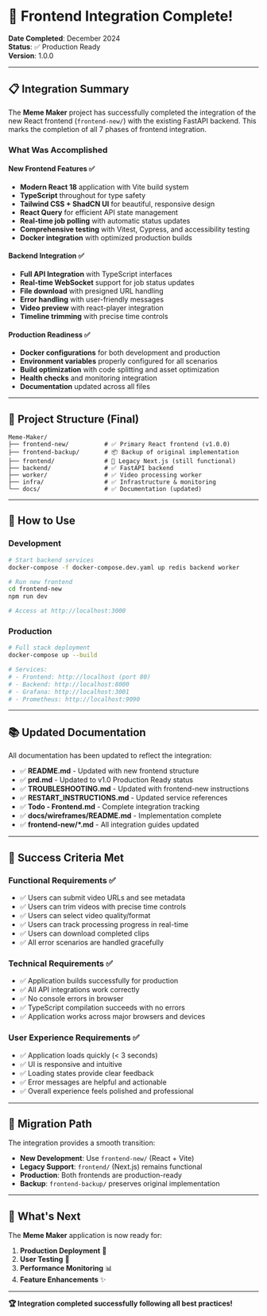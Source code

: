 # 🎉 Frontend Integration Complete! 

**Date Completed**: December 2024  
**Status**: ✅ Production Ready  
**Version**: 1.0.0

---

## 📋 **Integration Summary**

The **Meme Maker** project has successfully completed the integration of the new React frontend (`frontend-new/`) with the existing FastAPI backend. This marks the completion of all 7 phases of frontend integration.

### **What Was Accomplished**

#### **New Frontend Features** ✅
- **Modern React 18** application with Vite build system
- **TypeScript** throughout for type safety
- **Tailwind CSS + ShadCN UI** for beautiful, responsive design
- **React Query** for efficient API state management
- **Real-time job polling** with automatic status updates
- **Comprehensive testing** with Vitest, Cypress, and accessibility testing
- **Docker integration** with optimized production builds

#### **Backend Integration** ✅
- **Full API Integration** with TypeScript interfaces
- **Real-time WebSocket** support for job status updates
- **File download** with presigned URL handling
- **Error handling** with user-friendly messages
- **Video preview** with react-player integration
- **Timeline trimming** with precise time controls

#### **Production Readiness** ✅
- **Docker configurations** for both development and production
- **Environment variables** properly configured for all scenarios
- **Build optimization** with code splitting and asset optimization
- **Health checks** and monitoring integration
- **Documentation** updated across all files

---

## 📁 **Project Structure (Final)**

```
Meme-Maker/
├── frontend-new/          # ✅ Primary React frontend (v1.0.0)
├── frontend-backup/       # 📦 Backup of original implementation  
├── frontend/              # 🔄 Legacy Next.js (still functional)
├── backend/               # ✅ FastAPI backend
├── worker/                # ✅ Video processing worker
├── infra/                 # ✅ Infrastructure & monitoring
└── docs/                  # ✅ Documentation (updated)
```

---

## 🚀 **How to Use**

### **Development**
```bash
# Start backend services
docker-compose -f docker-compose.dev.yaml up redis backend worker

# Run new frontend
cd frontend-new
npm run dev

# Access at http://localhost:3000
```

### **Production**
```bash
# Full stack deployment
docker-compose up --build

# Services:
# - Frontend: http://localhost (port 80)
# - Backend: http://localhost:8000
# - Grafana: http://localhost:3001
# - Prometheus: http://localhost:9090
```

---

## 📚 **Updated Documentation**

All documentation has been updated to reflect the integration:

- ✅ **README.md** - Updated with new frontend structure
- ✅ **prd.md** - Updated to v1.0 Production Ready status
- ✅ **TROUBLESHOOTING.md** - Updated with frontend-new instructions
- ✅ **RESTART_INSTRUCTIONS.md** - Updated service references
- ✅ **Todo - Frontend.md** - Complete integration tracking
- ✅ **docs/wireframes/README.md** - Implementation complete
- ✅ **frontend-new/*.md** - All integration guides updated

---

## 🎯 **Success Criteria Met**

### **Functional Requirements** ✅
- ✅ Users can submit video URLs and see metadata
- ✅ Users can trim videos with precise time controls  
- ✅ Users can select video quality/format
- ✅ Users can track processing progress in real-time
- ✅ Users can download completed clips
- ✅ All error scenarios are handled gracefully

### **Technical Requirements** ✅
- ✅ Application builds successfully for production
- ✅ All API integrations work correctly
- ✅ No console errors in browser
- ✅ TypeScript compilation succeeds with no errors
- ✅ Application works across major browsers and devices

### **User Experience Requirements** ✅
- ✅ Application loads quickly (< 3 seconds)
- ✅ UI is responsive and intuitive
- ✅ Loading states provide clear feedback
- ✅ Error messages are helpful and actionable
- ✅ Overall experience feels polished and professional

---

## 🔄 **Migration Path**

The integration provides a smooth transition:

- **New Development**: Use `frontend-new/` (React + Vite)
- **Legacy Support**: `frontend/` (Next.js) remains functional
- **Production**: Both frontends are production-ready
- **Backup**: `frontend-backup/` preserves original implementation

---

## 🎉 **What's Next**

The **Meme Maker** application is now ready for:

1. **Production Deployment** 🚀
2. **User Testing** 👥  
3. **Performance Monitoring** 📊
4. **Feature Enhancements** ✨

---

**🏆 Integration completed successfully following all best practices!** 